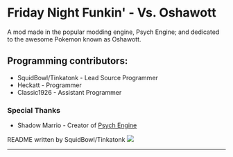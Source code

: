 # Friday Night Funkin' - Vs. Oshawott
A mod made in the popular modding engine, Psych Engine; and dedicated to the awesome Pokemon known as Oshawott.

## Programming contributors:
* SquidBowl/Tinkatonk - Lead Source Programmer
* Heckatt - Programmer
* Classic1926 - Assistant Programmer

### Special Thanks
* Shadow Marrio - Creator of [Psych Engine](https://github.com/ShadowMario/FNF-PsychEngine)

README written by SquidBowl/Tinkatonk
![](https://media.discordapp.net/attachments/1162910785861857360/1178523023993737226/tinkatonk.png?ex=65767418&is=6563ff18&hm=3aeac4d231a6c33e62b3f9bd9f1788747a843cf65b3fc172e13ef692de93e6ea&=&format=webp&width=187&height=187)
_____________________________________